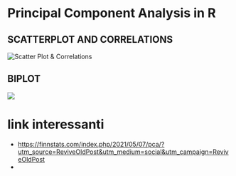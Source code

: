 # Principal Component Analysis in R

## SCATTERPLOT AND CORRELATIONS
![Scatter Plot & Correlations](https://i.imgur.com/FfXqWX2.png)

## BIPLOT
![](https://i.imgur.com/w7gz1gC.png)

# link interessanti

* https://finnstats.com/index.php/2021/05/07/pca/?utm_source=ReviveOldPost&utm_medium=social&utm_campaign=ReviveOldPost
* 
